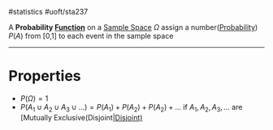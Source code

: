 #statistics #uoft/sta237 

A **Probability [Function](../../MAT235/Notes/Function.md)** on a [Sample Space](Sample%20Space.md) $\Omega$ assign a number([Probability](Probability.md)) $P(A)$  from [0,1] to each event in the sample space

---
# Properties
- $P(\Omega) = 1$
- $P(A_1 \cup A_2 \cup A_3 \cup ...) = P(A_1)+ P(A_2)+P(A_2)+...$ if $A_1, A_2, A_3,...$ are [Mutually Exclusive(Disjoint|[Disjoint)](Mutually%20Exclusive(Disjoint)]])